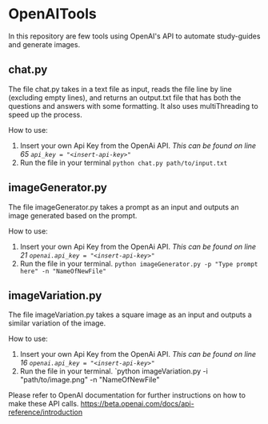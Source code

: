 # OpenAITools
In this repository are few tools using OpenAI's API to automate study-guides and generate images.

## chat.py

The file chat.py takes in a text file as input, reads the file line by line (excluding empty lines), and returns an output.txt file that has both the questions and answers with some formatting. It also uses multiThreading to speed up the process.

How to use:
  1. Insert your own Api Key from the OpenAi API. *This can be found on line 65 `api_key = "<insert-api-key>"`*
  2. Run the file in your terminal `python chat.py path/to/input.txt`
 
 
 ## imageGenerator.py
 The file imageGenerator.py takes a prompt as an input and outputs an image generated based on the prompt.
 
 How to use:
  1. Insert your own Api Key from the OpenAi API. *This can be found on line 21 `openai.api_key = "<insert-api-key>"`*
  2. Run the file in your terminal. `python imageGenerator.py -p "Type prompt here" -n "NameOfNewFile"`

## imageVariation.py
The file imageVariation.py takes a square image as an input and outputs a similar variation of the image.

How to use:
  1. Insert your own Api Key from the OpenAi API. *This can be found on line 16 `openai.api_key = "<insert-api-key>"`*
  2. Run the file in your terminal. `python imageVariation.py -i "path/to/image.png" -n "NameOfNewFile"


Please refer to OpenAI documentation for further instructions on how to make these API calls. https://beta.openai.com/docs/api-reference/introduction
  
  
